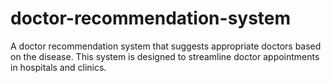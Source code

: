 # doctor-recommendation-system
A doctor recommendation system that suggests appropriate doctors based on the disease. This system is designed to streamline doctor appointments in hospitals and clinics.
